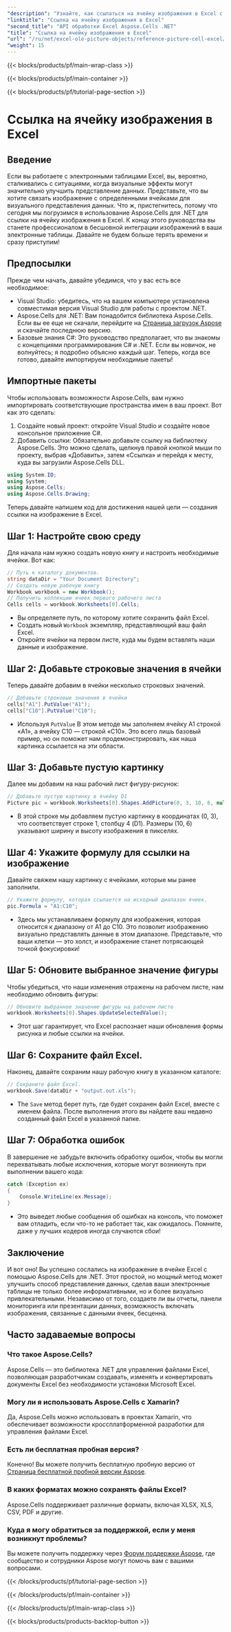 ```yaml
---
"description": "Узнайте, как ссылаться на ячейку изображения в Excel с помощью Aspose.Cells для .NET с помощью этого пошагового руководства. Улучшите свои электронные таблицы."
"linktitle": "Ссылка на ячейку изображения в Excel"
"second_title": "API обработки Excel Aspose.Cells .NET"
"title": "Ссылка на ячейку изображения в Excel"
"url": "/ru/net/excel-ole-picture-objects/reference-picture-cell-excel/"
"weight": 15
---
```


{{< blocks/products/pf/main-wrap-class >}}

{{< blocks/products/pf/main-container >}}

{{< blocks/products/pf/tutorial-page-section >}}

# Ссылка на ячейку изображения в Excel

## Введение
Если вы работаете с электронными таблицами Excel, вы, вероятно, сталкивались с ситуациями, когда визуальные эффекты могут значительно улучшить представление данных. Представьте, что вы хотите связать изображение с определенными ячейками для визуального представления данных. Что ж, пристегнитесь, потому что сегодня мы погрузимся в использование Aspose.Cells для .NET для ссылки на ячейку изображения в Excel. К концу этого руководства вы станете профессионалом в бесшовной интеграции изображений в ваши электронные таблицы. Давайте не будем больше терять времени и сразу приступим!
## Предпосылки
Прежде чем начать, давайте убедимся, что у вас есть все необходимое:
- Visual Studio: убедитесь, что на вашем компьютере установлена совместимая версия Visual Studio для работы с проектом .NET.
- Aspose.Cells для .NET: Вам понадобится библиотека Aspose.Cells. Если вы ее еще не скачали, перейдите на [Страница загрузок Aspose](https://releases.aspose.com/cells/net/) и скачайте последнюю версию.
- Базовые знания C#: Это руководство предполагает, что вы знакомы с концепциями программирования C# и .NET. Если вы новичок, не волнуйтесь; я подробно объясню каждый шаг.
Теперь, когда все готово, давайте импортируем необходимые пакеты!
## Импортные пакеты
Чтобы использовать возможности Aspose.Cells, вам нужно импортировать соответствующие пространства имен в ваш проект. Вот как это сделать:
1. Создайте новый проект: откройте Visual Studio и создайте новое консольное приложение C#.
2. Добавить ссылки: Обязательно добавьте ссылку на библиотеку Aspose.Cells. Это можно сделать, щелкнув правой кнопкой мыши по проекту, выбрав «Добавить», затем «Ссылка» и перейдя к месту, куда вы загрузили Aspose.Cells DLL.
```csharp
using System.IO;
using System;
using Aspose.Cells;
using Aspose.Cells.Drawing;
```
Теперь давайте напишем код для достижения нашей цели — создания ссылки на изображение в Excel.
## Шаг 1: Настройте свою среду
Для начала нам нужно создать новую книгу и настроить необходимые ячейки. Вот как:
```csharp
// Путь к каталогу документов.
string dataDir = "Your Document Directory";
// Создать новую рабочую книгу
Workbook workbook = new Workbook();
// Получить коллекцию ячеек первого рабочего листа
Cells cells = workbook.Worksheets[0].Cells;
```
 
- Вы определяете путь, по которому хотите сохранить файл Excel.
- Создать новый `Workbook` экземпляр, представляющий ваш файл Excel.
- Откройте ячейки на первом листе, куда мы будем вставлять наши данные и изображение.
## Шаг 2: Добавьте строковые значения в ячейки
Теперь давайте добавим в ячейки несколько строковых значений. 
```csharp
// Добавьте строковые значения в ячейки
cells["A1"].PutValue("A1");
cells["C10"].PutValue("C10");
```
 
- Используя `PutValue` В этом методе мы заполняем ячейку A1 строкой «A1», а ячейку C10 — строкой «C10». Это всего лишь базовый пример, но он поможет нам продемонстрировать, как наша картинка ссылается на эти области.
## Шаг 3: Добавьте пустую картинку
Далее мы добавим на наш рабочий лист фигуру-рисунок:
```csharp
// Добавьте пустую картинку в ячейку D1
Picture pic = workbook.Worksheets[0].Shapes.AddPicture(0, 3, 10, 6, null);
```
 
- В этой строке мы добавляем пустую картинку в координатах (0, 3), что соответствует строке 1, столбцу 4 (D1). Размеры (10, 6) указывают ширину и высоту изображения в пикселях.
## Шаг 4: Укажите формулу для ссылки на изображение
Давайте свяжем нашу картинку с ячейками, которые мы ранее заполнили.
```csharp
// Укажите формулу, которая ссылается на исходный диапазон ячеек.
pic.Formula = "A1:C10";
```

- Здесь мы устанавливаем формулу для изображения, которая относится к диапазону от A1 до C10. Это позволит изображению визуально представлять данные в этом диапазоне. Представьте, что ваши клетки — это холст, и изображение станет потрясающей точкой фокусировки!
## Шаг 5: Обновите выбранное значение фигуры
Чтобы убедиться, что наши изменения отражены на рабочем листе, нам необходимо обновить фигуры:
```csharp
// Обновите выбранное значение фигуры на рабочем листе
workbook.Worksheets[0].Shapes.UpdateSelectedValue();
```

- Этот шаг гарантирует, что Excel распознает наши обновления формы рисунка и любые ссылки на ячейки.
## Шаг 6: Сохраните файл Excel.
Наконец, давайте сохраним нашу рабочую книгу в указанном каталоге:
```csharp
// Сохраните файл Excel.
workbook.Save(dataDir + "output.out.xls");
```

- The `Save` метод берет путь, где будет сохранен файл Excel, вместе с именем файла. После выполнения этого вы найдете ваш недавно созданный файл Excel в указанной папке.
## Шаг 7: Обработка ошибок
В завершение не забудьте включить обработку ошибок, чтобы вы могли перехватывать любые исключения, которые могут возникнуть при выполнении вашего кода:
```csharp
catch (Exception ex)
{
    Console.WriteLine(ex.Message);
}
```

- Это выведет любые сообщения об ошибках на консоль, что поможет вам отладить, если что-то не работает так, как ожидалось. Помните, даже у лучших кодеров иногда случаются сбои!
## Заключение
И вот оно! Вы успешно сослались на изображение в ячейке Excel с помощью Aspose.Cells для .NET. Этот простой, но мощный метод может улучшить способ представления данных, сделав ваши электронные таблицы не только более информативными, но и более визуально привлекательными. Независимо от того, создаете ли вы отчеты, панели мониторинга или презентации данных, возможность включать изображения, связанные с данными ячеек, бесценна.
## Часто задаваемые вопросы
### Что такое Aspose.Cells?
Aspose.Cells — это библиотека .NET для управления файлами Excel, позволяющая разработчикам создавать, изменять и конвертировать документы Excel без необходимости установки Microsoft Excel.
### Могу ли я использовать Aspose.Cells с Xamarin?
Да, Aspose.Cells можно использовать в проектах Xamarin, что обеспечивает возможности кроссплатформенной разработки для управления файлами Excel.
### Есть ли бесплатная пробная версия?
Конечно! Вы можете получить бесплатную пробную версию от [Страница бесплатной пробной версии Aspose](https://releases.aspose.com/).
### В каких форматах можно сохранять файлы Excel?
Aspose.Cells поддерживает различные форматы, включая XLSX, XLS, CSV, PDF и другие.
### Куда я могу обратиться за поддержкой, если у меня возникнут проблемы?
Вы можете получить поддержку через [Форум поддержки Aspose](https://forum.aspose.com/c/cells/9), где сообщество и сотрудники Aspose могут помочь вам с вашими вопросами.

{{< /blocks/products/pf/tutorial-page-section >}}

{{< /blocks/products/pf/main-container >}}

{{< /blocks/products/pf/main-wrap-class >}}

{{< blocks/products/products-backtop-button >}}